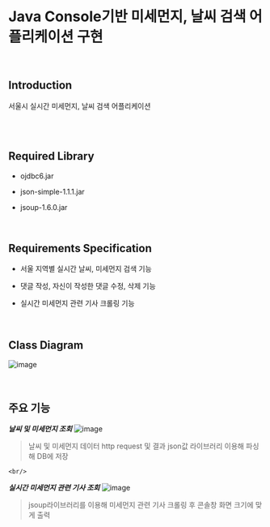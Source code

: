 # Java Console기반 미세먼지, 날씨 검색 어플리케이션 구현

  <br/>

## Introduction
서울시 실시간 미세먼지, 날씨 검색 어플리케이션

  <br/>

  <br/>
  
## Required Library 
- ojdbc6.jar
- json-simple-1.1.1.jar
- jsoup-1.6.0.jar 

  <br/>

## Requirements Specification

- 서울 지역별 실시간 날씨, 미세먼지 검색 기능
- 댓글 작성, 자신이 작성한 댓글 수정, 삭제 기능
- 실시간 미세먼지 관련 기사 크롤링 기능


  <br/>

## Class Diagram
![image](https://user-images.githubusercontent.com/49690751/73124363-e5908f00-3fdd-11ea-99e7-76d0a7b662b7.PNG)


  <br/>
  
  
  
 ## 주요 기능
 ***날씨 및 미세먼지 조회***
 ![image](https://user-images.githubusercontent.com/49690751/73124360-e3c6cb80-3fdd-11ea-9310-385870da8ce0.png)
 >날씨 및 미세먼지 데이터 http request 및 결과 json값 라이브러리 이용해 파싱해 DB에 저장
 
    <br/>
 
 ***실시간 미세먼지 관련 기사 조회***
 ![image](https://user-images.githubusercontent.com/49690751/73124381-17095a80-3fde-11ea-9f5f-d229618d1932.png)
 >jsoup라이브러리를 이용해 미세먼지 관련 기사 크롤링 후 콘솔창 화면 크기에 맞게  출력


